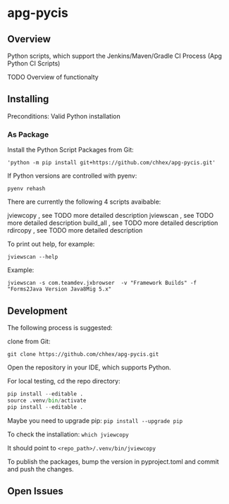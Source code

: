 # apg-pycis

## Overview

Python scripts, which support the Jenkins/Maven/Gradle CI Process (Apg Python CI Scripts)

TODO Overview of functionalty

## Installing

Preconditions: Valid Python installation

### As Package

Install the Python Script Packages from Git:

`'python -m pip install git+https://github.com/chhex/apg-pycis.git'`

If Python versions are controlled with pyenv:

`pyenv rehash`

There are currently the following 4 scripts avaibable:

jviewcopy , see TODO more detailed description
jviewscan , see TODO more detailed description
build_all , see TODO more detailed description
rdircopy , see TODO more detailed description 

To print out help, for example:

`jviewscan --help`

Example:

`jviewscan -s com.teamdev.jxbrowser  -v "Framework Builds" -f "Forms2Java Version Java8Mig 5.x"`

## Development

The following process is suggested:

clone from Git:

`git clone https://github.com/chhex/apg-pycis.git`

Open the repository in your IDE, which supports Python.

For local testing, cd the repo directory:

```python
pip install --editable .
source .venv/bin/activate
pip install --editable .
```

Maybe you need to upgrade pip: `pip install --upgrade pip`

To check the installation: `which jviewcopy`

It should point to `<repo_path>/.venv/bin/jviewcopy`

To publish the packages, bump the version in pyproject.toml and commit and push the changes.


## Open Issues

